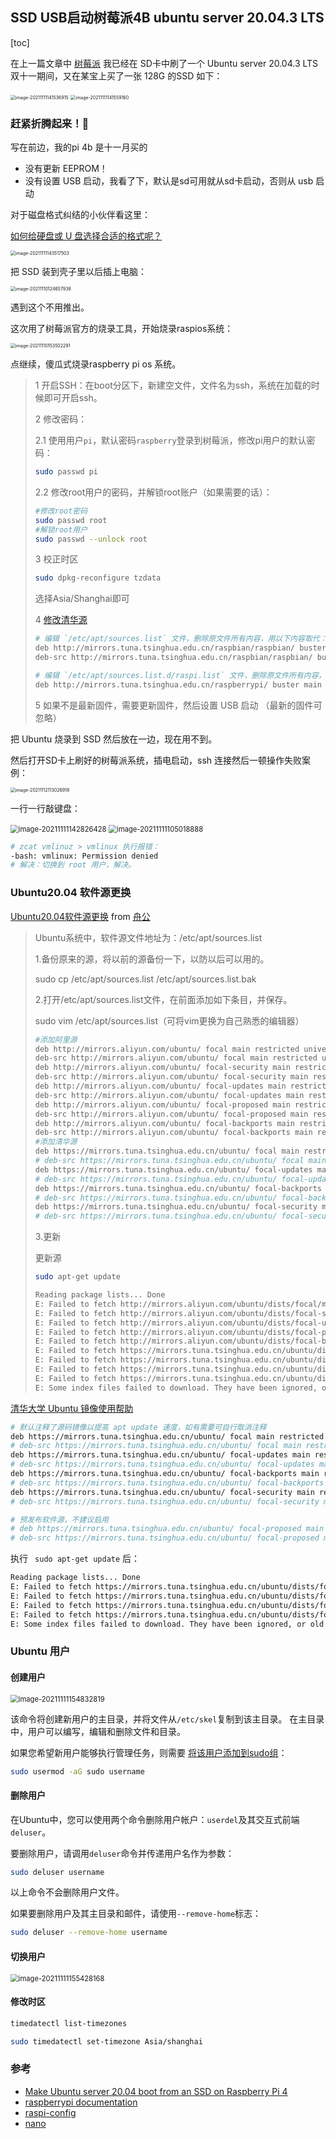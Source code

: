 ## SSD USB启动树莓派4B ubuntu server 20.04.3 LTS

[toc]



在上一篇文章中 [树莓派](./articles/2021/2021-10-31-pi.md) 我已经在 SD卡中刷了一个 Ubuntu server 20.04.3 LTS 双十一期间，又在某宝上买了一张 128G 的SSD 如下：

<img src="../../assets/image-20211111141536915.png" alt="image-20211111141536915" style="zoom:50%;" />

<img src="../../assets/image-20211111141559160.png" alt="image-20211111141559160" style="zoom:50%;" />

### 赶紧折腾起来！🐯

写在前边，我的pi 4b 是十一月买的

- 没有更新 EEPROM！
- 没有设置 USB 启动，我看了下，默认是sd可用就从sd卡启动，否则从 usb 启动

对于磁盘格式纠结的小伙伴看这里：

[如何给硬盘或 U 盘选择合适的格式呢？](https://www.yinxiang.com/everhub/note/0312ed71-61f5-4c75-9c77-3db0ffdeb613)

<img src="../../assets/image-20211111143517503.png" alt="image-20211111143517503" style="zoom:50%;" />



把 SSD 装到壳子里以后插上电脑：

<img src="../../assets/image-20211110124657938.png" alt="image-20211110124657938" style="zoom:50%;" />

遇到这个不用推出。

这次用了树莓派官方的烧录工具，开始烧录raspios系统：

<img src="../../assets/image-20211110153502291.png" alt="image-20211110153502291" style="zoom:50%;" />

点继续，傻瓜式烧录raspberry pi os 系统。

> 1 开启SSH：在boot分区下，新建空文件，文件名为ssh，系统在加载的时候即可开启ssh。
>
> 2 修改密码：
>
> 2.1 使用用户`pi`，默认密码`raspberry`登录到树莓派，修改pi用户的默认密码：
>
> ```bash
> sudo passwd pi
> ```
>
> 2.2 修改root用户的密码，并解锁root账户（如果需要的话）：
>
> ```bash
> #修改root密码
> sudo passwd root
> #解锁root用户
> sudo passwd --unlock root
> ```
>
> 3 校正时区
>
> ```bash
> sudo dpkg-reconfigure tzdata
> ```
>
> 选择Asia/Shanghai即可
>
> 4 [修改清华源](https://mirrors.tuna.tsinghua.edu.cn/help/raspbian/)
>
> ```bash
> # 编辑 `/etc/apt/sources.list` 文件，删除原文件所有内容，用以下内容取代：
> deb http://mirrors.tuna.tsinghua.edu.cn/raspbian/raspbian/ buster main non-free contrib rpi
> deb-src http://mirrors.tuna.tsinghua.edu.cn/raspbian/raspbian/ buster main non-free contrib rpi
> 
> # 编辑 `/etc/apt/sources.list.d/raspi.list` 文件，删除原文件所有内容，用以下内容取代：
> deb http://mirrors.tuna.tsinghua.edu.cn/raspberrypi/ buster main ui
> ```
>
> 5 如果不是最新固件，需要更新固件，然后设置 USB 启动 （最新的固件可忽略）



把 Ubuntu 烧录到 SSD 然后放在一边，现在用不到。

然后打开SD卡上刷好的树莓派系统，插电启动，ssh 连接然后一顿操作失败案例：

<img src="../../assets/image-20211112113026918.png" alt="image-20211112113026918" style="zoom:50%;" />



一行一行敲键盘：

<img src="../../assets/image-20211111142826428.png" alt="image-20211111142826428" style="zoom:80%;" />



<img src="../../assets/image-20211111105018888.png" alt="image-20211111105018888" style="zoom:80%;" />



```bash
# zcat vmlinuz > vmlinux 执行报错：
-bash: vmlinux: Permission denied
# 解决：切换到 root 用户，解决。
```



### Ubuntu20.04 软件源更换

[Ubuntu20.04软件源更换](https://zhuanlan.zhihu.com/p/142014944) from [舟公](https://www.zhihu.com/people/zhou-gong-87-23)

> Ubuntu系统中，软件源文件地址为：/etc/apt/sources.list
>
> 1.备份原来的源，将以前的源备份一下，以防以后可以用的。
>
> sudo cp /etc/apt/sources.list /etc/apt/sources.list.bak
>
> 2.打开/etc/apt/sources.list文件，在前面添加如下条目，并保存。
>
> sudo vim /etc/apt/sources.list（可将vim更换为自己熟悉的编辑器）
>
> ```bash
> #添加阿里源
> deb http://mirrors.aliyun.com/ubuntu/ focal main restricted universe multiverse
> deb-src http://mirrors.aliyun.com/ubuntu/ focal main restricted universe multiverse
> deb http://mirrors.aliyun.com/ubuntu/ focal-security main restricted universe multiverse
> deb-src http://mirrors.aliyun.com/ubuntu/ focal-security main restricted universe multiverse
> deb http://mirrors.aliyun.com/ubuntu/ focal-updates main restricted universe multiverse
> deb-src http://mirrors.aliyun.com/ubuntu/ focal-updates main restricted universe multiverse
> deb http://mirrors.aliyun.com/ubuntu/ focal-proposed main restricted universe multiverse
> deb-src http://mirrors.aliyun.com/ubuntu/ focal-proposed main restricted universe multiverse
> deb http://mirrors.aliyun.com/ubuntu/ focal-backports main restricted universe multiverse
> deb-src http://mirrors.aliyun.com/ubuntu/ focal-backports main restricted universe multiverse
> #添加清华源
> deb https://mirrors.tuna.tsinghua.edu.cn/ubuntu/ focal main restricted universe multiverse
> # deb-src https://mirrors.tuna.tsinghua.edu.cn/ubuntu/ focal main restricted universe multiverse
> deb https://mirrors.tuna.tsinghua.edu.cn/ubuntu/ focal-updates main restricted universe multiverse
> # deb-src https://mirrors.tuna.tsinghua.edu.cn/ubuntu/ focal-updates main restricted universe multiverse
> deb https://mirrors.tuna.tsinghua.edu.cn/ubuntu/ focal-backports main restricted universe multiverse
> # deb-src https://mirrors.tuna.tsinghua.edu.cn/ubuntu/ focal-backports main restricted universe multiverse
> deb https://mirrors.tuna.tsinghua.edu.cn/ubuntu/ focal-security main restricted universe multiverse
> # deb-src https://mirrors.tuna.tsinghua.edu.cn/ubuntu/ focal-security main restricted universe multiverse multiverse
> ```
>
> 3.更新
>
> 更新源
>
> ```bash
> sudo apt-get update
> ```
>
> ```bash
> Reading package lists... Done
> E: Failed to fetch http://mirrors.aliyun.com/ubuntu/dists/focal/main/binary-arm64/Packages  404  Not Found [IP: 222.35.67.238 80]
> E: Failed to fetch http://mirrors.aliyun.com/ubuntu/dists/focal-security/main/binary-arm64/Packages  404  Not Found [IP: 222.35.67.238 80]
> E: Failed to fetch http://mirrors.aliyun.com/ubuntu/dists/focal-updates/main/binary-arm64/Packages  404  Not Found [IP: 222.35.67.238 80]
> E: Failed to fetch http://mirrors.aliyun.com/ubuntu/dists/focal-proposed/main/binary-arm64/Packages  404  Not Found [IP: 222.35.67.238 80]
> E: Failed to fetch http://mirrors.aliyun.com/ubuntu/dists/focal-backports/main/binary-arm64/Packages  404  Not Found [IP: 222.35.67.238 80]
> E: Failed to fetch https://mirrors.tuna.tsinghua.edu.cn/ubuntu/dists/focal/main/binary-arm64/Packages  404  Not Found [IP: 101.6.15.130 443]
> E: Failed to fetch https://mirrors.tuna.tsinghua.edu.cn/ubuntu/dists/focal-updates/main/binary-arm64/Packages  404  Not Found [IP: 101.6.15.130 443]
> E: Failed to fetch https://mirrors.tuna.tsinghua.edu.cn/ubuntu/dists/focal-backports/main/binary-arm64/Packages  404  Not Found [IP: 101.6.15.130 443]
> E: Failed to fetch https://mirrors.tuna.tsinghua.edu.cn/ubuntu/dists/focal-security/main/binary-arm64/Packages  404  Not Found [IP: 101.6.15.130 443]
> E: Some index files failed to download. They have been ignored, or old ones used instead.
> ```
>
> 

[清华大学 Ubuntu 镜像使用帮助](https://mirrors.tuna.tsinghua.edu.cn/help/ubuntu/)

```bash
# 默认注释了源码镜像以提高 apt update 速度，如有需要可自行取消注释
deb https://mirrors.tuna.tsinghua.edu.cn/ubuntu/ focal main restricted universe multiverse
# deb-src https://mirrors.tuna.tsinghua.edu.cn/ubuntu/ focal main restricted universe multiverse
deb https://mirrors.tuna.tsinghua.edu.cn/ubuntu/ focal-updates main restricted universe multiverse
# deb-src https://mirrors.tuna.tsinghua.edu.cn/ubuntu/ focal-updates main restricted universe multiverse
deb https://mirrors.tuna.tsinghua.edu.cn/ubuntu/ focal-backports main restricted universe multiverse
# deb-src https://mirrors.tuna.tsinghua.edu.cn/ubuntu/ focal-backports main restricted universe multiverse
deb https://mirrors.tuna.tsinghua.edu.cn/ubuntu/ focal-security main restricted universe multiverse
# deb-src https://mirrors.tuna.tsinghua.edu.cn/ubuntu/ focal-security main restricted universe multiverse

# 预发布软件源，不建议启用
# deb https://mirrors.tuna.tsinghua.edu.cn/ubuntu/ focal-proposed main restricted universe multiverse
# deb-src https://mirrors.tuna.tsinghua.edu.cn/ubuntu/ focal-proposed main restricted universe multiverse
```

执行 ` sudo apt-get update` 后：

```bash
Reading package lists... Done
E: Failed to fetch https://mirrors.tuna.tsinghua.edu.cn/ubuntu/dists/focal/main/binary-arm64/Packages  404  Not Found [IP: 101.6.15.130 443]
E: Failed to fetch https://mirrors.tuna.tsinghua.edu.cn/ubuntu/dists/focal-updates/main/binary-arm64/Packages  404  Not Found [IP: 101.6.15.130 443]
E: Failed to fetch https://mirrors.tuna.tsinghua.edu.cn/ubuntu/dists/focal-backports/main/binary-arm64/Packages  404  Not Found [IP: 101.6.15.130 443]
E: Failed to fetch https://mirrors.tuna.tsinghua.edu.cn/ubuntu/dists/focal-security/main/binary-arm64/Packages  404  Not Found [IP: 101.6.15.130 443]
E: Some index files failed to download. They have been ignored, or old ones used instead.
```



### Ubuntu 用户

#### 创建用户

<img src="../../assets/image-20211111154832819.png" alt="image-20211111154832819" style="zoom:80%;" />

该命令将创建新用户的主目录，并将文件从`/etc/skel`复制到该主目录。 在主目录中，用户可以编写，编辑和删除文件和目录。

如果您希望新用户能够执行管理任务，则需要 [将该用户添加到sudo组](https://www.myfreax.com/how-to-add-user-to-group-in-linux/)：

```bash
sudo usermod -aG sudo username
```

#### 删除用户

在Ubuntu中，您可以使用两个命令删除用户帐户：`userdel`及其交互式前端`deluser`。

要删除用户，请调用`deluser`命令并传递用户名作为参数：

```bash
sudo deluser username
```

以上命令不会删除用户文件。

如果要删除用户及其主目录和邮件，请使用`--remove-home`标志：

```bash
sudo deluser --remove-home username
```



#### 切换用户

<img src="../../assets/image-20211111155428168.png" alt="image-20211111155428168" style="zoom:80%;" />



#### 修改时区

```bash
timedatectl list-timezones

sudo timedatectl set-timezone Asia/shanghai
```



### 参考

- [Make Ubuntu server 20.04 boot from an SSD on Raspberry Pi 4](https://medium.com/@zsmahi/make-ubuntu-server-20-04-boot-from-an-ssd-on-raspberry-pi-4-33f15c66acd4)
- [raspberrypi documentation](https://www.raspberrypi.com/documentation/computers/raspberry-pi.html)
- [raspi-config](https://www.raspberrypi.com/documentation/computers/configuration.html#raspi-config)
- [nano](http://write.flossmanuals.net/command-line/nano/)

